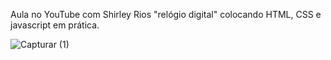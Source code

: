 Aula no YouTube com Shirley Rios "relógio digital" colocando HTML, CSS e javascript em prática. 

![Capturar (1)](https://media.discordapp.net/attachments/940637232912531500/942189964240777226/1644705974652.jpg) 

